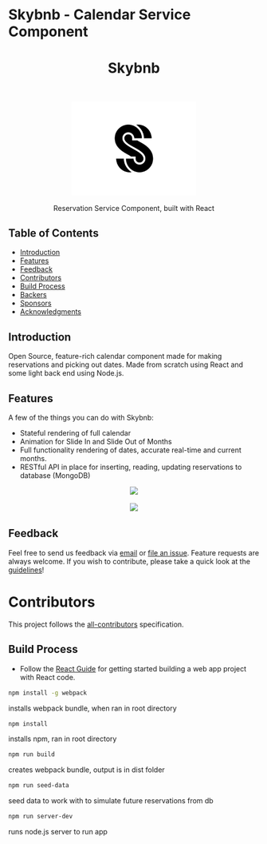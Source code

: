 # Skybnb - Calendar Service Component

<h1 align="center"> Skybnb </h1> <br>
<p align="center">
  <a href="https://gitpoint.co/">
    <img alt="GitPoint" title="SkyBnb" src="public/dist/logo.png" width="250">
  </a>
</p>

<p align="center">
  Reservation Service Component, built with React
</p>


<!-- START doctoc generated TOC please keep comment here to allow auto update -->
<!-- DON'T EDIT THIS SECTION, INSTEAD RE-RUN doctoc TO UPDATE -->
## Table of Contents

- [Introduction](#introduction)
- [Features](#features)
- [Feedback](#feedback)
- [Contributors](#contributors)
- [Build Process](#build-process)
- [Backers](#backers-)
- [Sponsors](#sponsors-)
- [Acknowledgments](#acknowledgments)

<!-- END doctoc generated TOC please keep comment here to allow auto update -->

## Introduction

Open Source, feature-rich calendar component made for making reservations and picking out dates. Made from scratch using React and some light back end using Node.js. 

## Features

A few of the things you can do with Skybnb:

* Stateful rendering of full calendar
* Animation for Slide In and Slide Out of Months
* Full functionality rendering of dates, accurate real-time and current months.
* RESTful API in place for inserting, reading, updating reservations to database (MongoDB)

<p align="center">
  <img src = "http://i.imgur.com/IkSnFRL.png" width=400>
</p>

<p align="center">
  <img src = "http://i.imgur.com/0iorG20.png" width=400>
</p>

## Feedback

Feel free to send us feedback via [email](alerterb@gmail.com) or [file an issue](https://github.com/albthere/issues/new). Feature requests are always welcome. If you wish to contribute, please take a quick look at the [guidelines](./CONTRIBUTING.md)!

# Contributors

This project follows the [all-contributors](https://github.com/albthere) specification.

## Build Process

- Follow the [React Guide](https://reactjs.org/docs/getting-started.html) for getting started building a web app project with React code. 

```sh
npm install -g webpack
```
installs webpack bundle, when ran in root directory

```sh
npm install
```
installs npm, ran in root directory

```sh
npm run build
```
creates webpack bundle, output is in dist folder

```sh
npm run seed-data
```
seed data to work with to simulate future reservations from db

```sh
npm run server-dev
```
runs node.js server to run app
